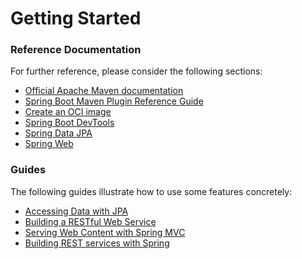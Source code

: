 # Getting Started

### Reference Documentation
For further reference, please consider the following sections:

* [Official Apache Maven documentation](https://maven.apache.org/guides/index.html)
* [Spring Boot Maven Plugin Reference Guide](https://docs.spring.io/spring-boot/docs/3.1.1.RELEASE/maven-plugin/reference/html/)
* [Create an OCI image](https://docs.spring.io/spring-boot/docs/3.1.1.RELEASE/maven-plugin/reference/html/#build-image)
* [Spring Boot DevTools](https://docs.spring.io/spring-boot/docs/3.1.1.RELEASE/reference/htmlsingle/#using.devtools)
* [Spring Data JPA](https://docs.spring.io/spring-boot/docs/3.1.1.RELEASE/reference/htmlsingle/#data.sql.jpa-and-spring-data)
* [Spring Web](https://docs.spring.io/spring-boot/docs/3.1.1.RELEASE/reference/htmlsingle/#web)

### Guides
The following guides illustrate how to use some features concretely:

* [Accessing Data with JPA](https://spring.io/guides/gs/accessing-data-jpa/)
* [Building a RESTful Web Service](https://spring.io/guides/gs/rest-service/)
* [Serving Web Content with Spring MVC](https://spring.io/guides/gs/serving-web-content/)
* [Building REST services with Spring](https://spring.io/guides/tutorials/rest/)

